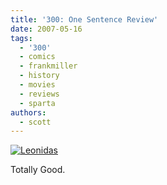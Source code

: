 ```yaml
---
title: '300: One Sentence Review'
date: 2007-05-16
tags:
  - '300'
  - comics
  - frankmiller
  - history
  - movies
  - reviews
  - sparta
authors:
  - scott
---
```


[![Leonidas](/images/430976729_f788a71fa6.jpg)](http://www.flickr.com/photos/spaceninja/430976729/)

Totally Good.

